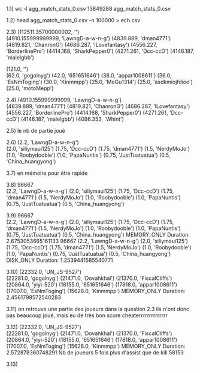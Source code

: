 1.1) wc -l agg_match_stats_0.csv 13849288 agg_match_stats_0.csv

1.2) head agg_match_stats_0.csv -n 100000 > ech.csv

2.3)
(112511.35700000002, '')                                                        
(4910.155999999999, 'LawngD-a-w-n-g')
(4839.889, 'dman4771')
(4819.821, 'ChanronG')
(4686.287, 'ILovefantasy')
(4556.227, 'BorderlinePro')
(4414.168, 'SharkPepper0')
(4271.261, 'Dcc-ccD')
(4146.187, 'malelgbb')

(121.0, '')                                                                     
(62.0, 'gogolnyg')
(42.0, '651651646')
(38.0, 'appar1008611')
(36.0, 'EsNmToging')
(30.0, 'Kinmmpp')
(25.0, 'MoGu1314')
(25.0, 'asdkmiojfdioe')
(25.0, 'motoMepp')

2.4) 
(4910.155999999999, 'LawngD-a-w-n-g')                                           
(4839.889, 'dman4771')
(4819.821, 'ChanronG')
(4686.287, 'ILovefantasy')
(4556.227, 'BorderlinePro')
(4414.168, 'SharkPepper0')
(4271.261, 'Dcc-ccD')
(4146.187, 'malelgbb')
(4096.353, 'Whint')

2.5) le nb de partie joué

2.6) 
(2.2, 'LawngD-a-w-n-g')                                                         
(2.0, 'siliymaui125')
(1.75, 'Dcc-ccD')
(1.75, 'dman4771')
(1.5, 'NerdyMoJo')
(1.0, 'Roobydooble')
(1.0, 'PapaNuntis')
(0.75, 'JustTuatuatua')
(0.5, 'China_huangyong')

3.7) en mémoire pour être rapide

3.8)
96667                                                                           
(2.2, 'LawngD-a-w-n-g')
(2.0, 'siliymaui125')
(1.75, 'Dcc-ccD')
(1.75, 'dman4771')
(1.5, 'NerdyMoJo')
(1.0, 'Roobydooble')
(1.0, 'PapaNuntis')
(0.75, 'JustTuatuatua')
(0.5, 'China_huangyong')

3.9)
96667                                                                           
(2.2, 'LawngD-a-w-n-g')
(2.0, 'siliymaui125')
(1.75, 'Dcc-ccD')
(1.75, 'dman4771')
(1.5, 'NerdyMoJo')
(1.0, 'Roobydooble')
(1.0, 'PapaNuntis')
(0.75, 'JustTuatuatua')
(0.5, 'China_huangyong')
MEMORY_ONLY Duration: 2.6753053665161133
96667
(2.2, 'LawngD-a-w-n-g')
(2.0, 'siliymaui125')
(1.75, 'Dcc-ccD')
(1.75, 'dman4771')
(1.5, 'NerdyMoJo')
(1.0, 'Roobydooble')
(1.0, 'PapaNuntis')
(0.75, 'JustTuatuatua')
(0.5, 'China_huangyong')
DISK_ONLY Duration: 1.2539441585540771

3.10)
(22332.0, 'UN_JS-9527')                                                         
(22281.0, 'gogolnyg')
(21471.0, 'Dovahkhal')
(21370.0, 'FiscalCliffs')
(20864.0, 'yiyi-520')
(18155.0, '651651646')
(17818.0, 'appar1008611')
(17007.0, 'EsNmToging')
(15628.0, 'Kinmmpp')
MEMORY_ONLY Duration: 2.4561798572540283

3.11) on retrouve une partie des joueurs dans la question 2.3
ils n'ont donc pas beaucoup joué, mais eu de très bon score
cheaterrrrrrrrrrrrrr

3.12)
(22332.0, 'UN_JS-9527')                                                         
(22281.0, 'gogolnyg')
(21471.0, 'Dovahkhal')
(21370.0, 'FiscalCliffs')
(20864.0, 'yiyi-520')
(18155.0, '651651646')
(17818.0, 'appar1008611')
(17007.0, 'EsNmToging')
(15628.0, 'Kinmmpp')
MEMORY_ONLY Duration: 2.572878360748291
Nb de joueurs 5 fois plus d'assist que de kill 58153

3.13)
 
